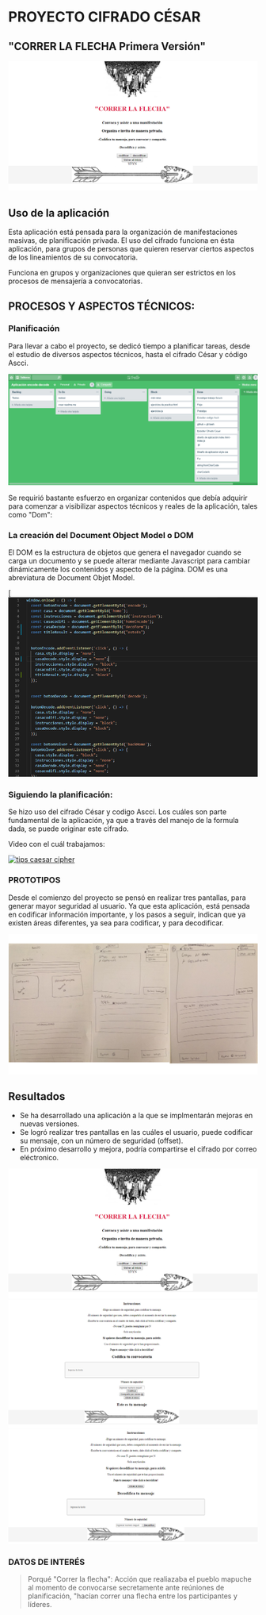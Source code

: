 # PROYECTO CIFRADO CÉSAR
## "CORRER LA FLECHA Primera Versión"


![banner1](https://github.com/TatianaCastroLizama/SCL008-Cipher/blob/master/banner1.jpg)

## Uso de la aplicación

Esta aplicación está pensada para la organización de manifestaciones masivas, de planificación privada. El uso del cifrado funciona en ésta aplicación, para grupos de personas que quieren reservar ciertos aspectos de los lineamientos de su convocatoria.

Funciona  en grupos y organizaciones que quieran ser estrictos en los procesos de mensajería a convocatorias.



## PROCESOS Y ASPECTOS TÉCNICOS:


### Planificación

Para llevar a cabo el proyecto, se dedicó tiempo a planificar tareas, desde el estudio de diversos aspectos técnicos, hasta el cifrado César y código Ascci.

![banner6](https://github.com/TatianaCastroLizama/SCL008-Cipher/blob/master/banner6.jpg)

Se requirió bastante esfuerzo en organizar contenidos que debía adquirir para comenzar a visibilizar aspectos técnicos y reales de la aplicación, tales como "Dom":

### La creación del Document Object Model o DOM 
El DOM es la estructura de objetos que genera el navegador cuando se carga un documento y se puede alterar mediante Javascript para cambiar dinámicamente los contenidos y aspecto de la página. DOM es una abreviatura de Document Objet Model.


[![banner2](https://github.com/TatianaCastroLizama/SCL008-Cipher/blob/master/banner2.jpg)

### Siguiendo la planificación:
Se hizo uso del cifrado César y codigo Ascci. Los cuáles son parte fundamental de la aplicación, ya que a través del manejo de la formula dada, se puede originar este cifrado. 

Video con el cuál trabajamos:

[![tips caesar cipher](https://img.youtube.com/vi/zd8eVrXhs7Y/0.jpg)](https://www.youtube.com/watch?v=zd8eVrXhs7Y)




### PROTOTIPOS

Desde el comienzo del proyecto se pensó en realizar tres pantallas, para generar mayor seguridad al usuario. Ya que esta aplicación, está pensada en codificar información importante, y los pasos a seguir, indican que ya existen áreas diferentes, ya sea para codificar, y para decodificar.

![banner9](https://github.com/TatianaCastroLizama/SCL008-Cipher/blob/master/banner9.jpg) 



## Resultados

 - Se ha desarrollado una aplicación a la que se implmentarán mejoras en nuevas versiones.
 - Se logró realizar tres pantallas en las cuáles el usuario, puede codificar su mensaje, con un número de seguridad (offset).
 - En próximo desarrollo y mejora, podría compartirse el cifrado por correo eléctronico.

![banner1](https://github.com/TatianaCastroLizama/SCL008-Cipher/blob/master/banner1.jpg)  
![banner7](https://github.com/TatianaCastroLizama/SCL008-Cipher/blob/master/banner7.jpg)
![banner8](https://github.com/TatianaCastroLizama/SCL008-Cipher/blob/master/banner8.jpg)

### DATOS DE INTERÉS

> Porqué "Correr la flecha":
> Acción que realiazaba el pueblo mapuche al momento de convocarse secretamente ante reúniones de planificación, "hacían correr una flecha entre los participantes y líderes. 

